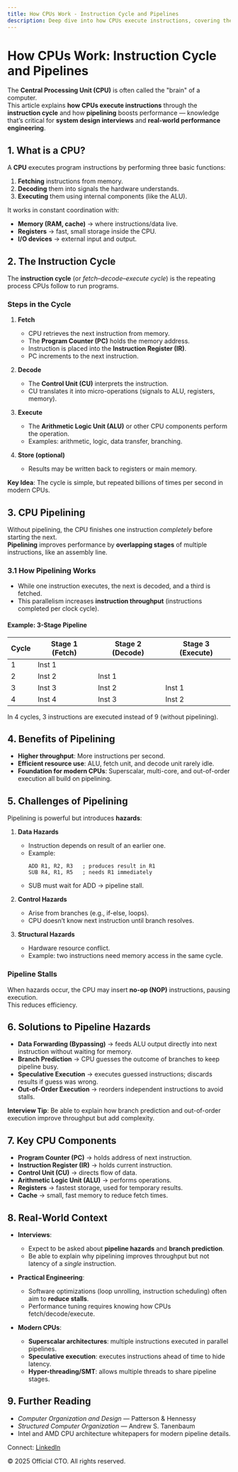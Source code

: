 ```yaml
---
title: How CPUs Work - Instruction Cycle and Pipelines
description: Deep dive into how CPUs execute instructions, covering the instruction cycle, pipelining, pipeline hazards, and real-world optimizations. Essential for system design interviews and performance engineering.
---
```


# How CPUs Work: Instruction Cycle and Pipelines

The **Central Processing Unit (CPU)** is often called the "brain" of a computer.  
This article explains **how CPUs execute instructions** through the **instruction cycle** and how **pipelining** boosts performance — knowledge that’s critical for **system design interviews** and **real-world performance engineering**.


## 1. What is a CPU?
A **CPU** executes program instructions by performing three basic functions:
1. **Fetching** instructions from memory.  
2. **Decoding** them into signals the hardware understands.  
3. **Executing** them using internal components (like the ALU).  

It works in constant coordination with:  
- **Memory (RAM, cache)** → where instructions/data live.  
- **Registers** → fast, small storage inside the CPU.  
- **I/O devices** → external input and output.  


## 2. The Instruction Cycle

The **instruction cycle** (or *fetch–decode–execute cycle*) is the repeating process CPUs follow to run programs.  

### Steps in the Cycle
1. **Fetch**  
   - CPU retrieves the next instruction from memory.  
   - The **Program Counter (PC)** holds the memory address.  
   - Instruction is placed into the **Instruction Register (IR)**.  
   - PC increments to the next instruction.  

2. **Decode**  
   - The **Control Unit (CU)** interprets the instruction.  
   - CU translates it into micro-operations (signals to ALU, registers, memory).  

3. **Execute**  
   - The **Arithmetic Logic Unit (ALU)** or other CPU components perform the operation.  
   - Examples: arithmetic, logic, data transfer, branching.  

4. **Store (optional)**  
   - Results may be written back to registers or main memory.  

**Key Idea**: The cycle is simple, but repeated billions of times per second in modern CPUs.


## 3. CPU Pipelining

Without pipelining, the CPU finishes one instruction *completely* before starting the next.  
**Pipelining** improves performance by **overlapping stages** of multiple instructions, like an assembly line.

### 3.1 How Pipelining Works
- While one instruction executes, the next is decoded, and a third is fetched.  
- This parallelism increases **instruction throughput** (instructions completed per clock cycle).  

#### Example: 3-Stage Pipeline
| Cycle | Stage 1 (Fetch) | Stage 2 (Decode) | Stage 3 (Execute) |
|-------|-----------------|------------------|-------------------|
| 1     | Inst 1          |                  |                   |
| 2     | Inst 2          | Inst 1           |                   |
| 3     | Inst 3          | Inst 2           | Inst 1            |
| 4     | Inst 4          | Inst 3           | Inst 2            |

In 4 cycles, 3 instructions are executed instead of 9 (without pipelining).


## 4. Benefits of Pipelining
- **Higher throughput**: More instructions per second.  
- **Efficient resource use**: ALU, fetch unit, and decode unit rarely idle.  
- **Foundation for modern CPUs**: Superscalar, multi-core, and out-of-order execution all build on pipelining.  


## 5. Challenges of Pipelining

Pipelining is powerful but introduces **hazards**:

1. **Data Hazards**  
   - Instruction depends on result of an earlier one.  
   - Example:  
     ```
     ADD R1, R2, R3   ; produces result in R1
     SUB R4, R1, R5   ; needs R1 immediately
     ```
   - SUB must wait for ADD → pipeline stall.  

2. **Control Hazards**  
   - Arise from branches (e.g., if-else, loops).  
   - CPU doesn’t know next instruction until branch resolves.  

3. **Structural Hazards**  
   - Hardware resource conflict.  
   - Example: two instructions need memory access in the same cycle.  

### Pipeline Stalls
When hazards occur, the CPU may insert **no-op (NOP)** instructions, pausing execution.  
This reduces efficiency.  



## 6. Solutions to Pipeline Hazards
- **Data Forwarding (Bypassing)** → feeds ALU output directly into next instruction without waiting for memory.  
- **Branch Prediction** → CPU guesses the outcome of branches to keep pipeline busy.  
- **Speculative Execution** → executes guessed instructions; discards results if guess was wrong.  
- **Out-of-Order Execution** → reorders independent instructions to avoid stalls.  

**Interview Tip**: Be able to explain how branch prediction and out-of-order execution improve throughput but add complexity.



## 7. Key CPU Components
- **Program Counter (PC)** → holds address of next instruction.  
- **Instruction Register (IR)** → holds current instruction.  
- **Control Unit (CU)** → directs flow of data.  
- **Arithmetic Logic Unit (ALU)** → performs operations.  
- **Registers** → fastest storage, used for temporary results.  
- **Cache** → small, fast memory to reduce fetch times.  



## 8. Real-World Context

- **Interviews**:  
  - Expect to be asked about **pipeline hazards** and **branch prediction**.  
  - Be able to explain why pipelining improves throughput but not latency of a *single* instruction.  

- **Practical Engineering**:  
  - Software optimizations (loop unrolling, instruction scheduling) often aim to **reduce stalls**.  
  - Performance tuning requires knowing how CPUs fetch/decode/execute.  

- **Modern CPUs**:  
  - **Superscalar architectures**: multiple instructions executed in parallel pipelines.  
  - **Speculative execution**: executes instructions ahead of time to hide latency.  
  - **Hyper-threading/SMT**: allows multiple threads to share pipeline stages.  



## 9. Further Reading
- *Computer Organization and Design* — Patterson & Hennessy  
- *Structured Computer Organization* — Andrew S. Tanenbaum  
- Intel and AMD CPU architecture whitepapers for modern pipeline details.  

<footer>
  <p>Connect: <a href="https://www.linkedin.com/in/ravi-shankar-a725b0225/">LinkedIn</a></p>
  <p>&copy; 2025 Official CTO. All rights reserved.</p>
</footer>